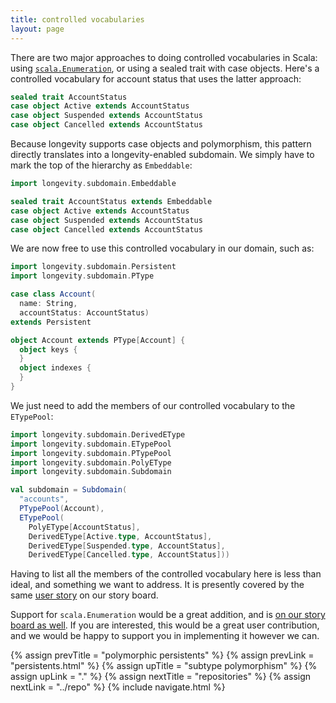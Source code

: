 ```yaml
---
title: controlled vocabularies
layout: page
---
```


There are two major approaches to doing controlled vocabularies in
Scala: using
[`scala.Enumeration`](http://www.scala-lang.org/api/current/index.html#scala.Enumeration),
or using a sealed trait with case objects. Here's a controlled
vocabulary for account status that uses the latter approach:

```scala
sealed trait AccountStatus
case object Active extends AccountStatus
case object Suspended extends AccountStatus
case object Cancelled extends AccountStatus
```

Because longevity supports case objects and polymorphism, this pattern
directly translates into a longevity-enabled subdomain. We simply have
to mark the top of the hierarchy as `Embeddable`:

```scala
import longevity.subdomain.Embeddable

sealed trait AccountStatus extends Embeddable
case object Active extends AccountStatus
case object Suspended extends AccountStatus
case object Cancelled extends AccountStatus
```

We are now free to use this controlled vocabulary in our domain, such
as:

```scala
import longevity.subdomain.Persistent
import longevity.subdomain.PType

case class Account(
  name: String,
  accountStatus: AccountStatus)
extends Persistent

object Account extends PType[Account] {
  object keys {
  }
  object indexes {
  }
}
```

We just need to add the members of our controlled vocabulary to the
`ETypePool`:

```scala
import longevity.subdomain.DerivedEType
import longevity.subdomain.ETypePool
import longevity.subdomain.PTypePool
import longevity.subdomain.PolyEType
import longevity.subdomain.Subdomain

val subdomain = Subdomain(
  "accounts",
  PTypePool(Account),
  ETypePool(
    PolyEType[AccountStatus],
    DerivedEType[Active.type, AccountStatus],
    DerivedEType[Suspended.type, AccountStatus],
    DerivedEType[Cancelled.type, AccountStatus]))
```

Having to list all the members of the controlled vocabulary here is
less than ideal, and something we want to address. It is presently
covered by the same [user
story](https://www.pivotaltracker.com/story/show/127406543) on our
story board.

Support for `scala.Enumeration` would be a great addition, and is [on
our story board as
well](https://www.pivotaltracker.com/story/show/128589983). If you are
interested, this would be a great user contribution, and we would be
happy to support you in implementing it however we can.

{% assign prevTitle = "polymorphic persistents" %}
{% assign prevLink  = "persistents.html" %}
{% assign upTitle   = "subtype polymorphism" %}
{% assign upLink    = "." %}
{% assign nextTitle = "repositories" %}
{% assign nextLink  = "../repo" %}
{% include navigate.html %}

